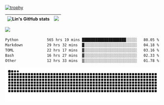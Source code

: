 [![trophy](https://github-profile-trophy.vercel.app/?username=ocss884&column=7)](https://github.com/ocss884)

| ![Lin's GitHub stats](https://github-readme-stats.vercel.app/api?username=ocss884&show_icons=true&hide_border=True&count_private=true) | ![](https://github-readme-streak-stats.herokuapp.com?user=ocss884&hide_border=true&date_format=M%20j%5B%2C%20Y%5D&ring=7EDDCF&fire=7EDDCF") |
| ------------------------------------------------------------ | ------------------------------------------------------------ |

![](https://komarev.com/ghpvc/?username=ocss884&color=brightgreen)

<!--START_SECTION:waka-->

```txt
Python             565 hrs 19 mins ████████████████████░░░░░   80.05 %
Markdown           29 hrs 32 mins  █░░░░░░░░░░░░░░░░░░░░░░░░   04.18 %
TOML               22 hrs 17 mins  ▓░░░░░░░░░░░░░░░░░░░░░░░░   03.16 %
Bash               16 hrs 27 mins  ▓░░░░░░░░░░░░░░░░░░░░░░░░   02.33 %
Other              12 hrs 33 mins  ▒░░░░░░░░░░░░░░░░░░░░░░░░   01.78 %
```

<!--END_SECTION:waka-->

<p align="center">
   <img src="https://github.com/ocss884/ocss884/blob/output/github-snake.svg" alt="snake">
</p>
